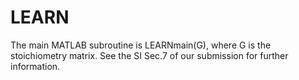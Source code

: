 # LEARN
The main MATLAB subroutine is LEARNmain(G), where G is the stoichiometry matrix. See the SI Sec.7 of our submission for further information.
